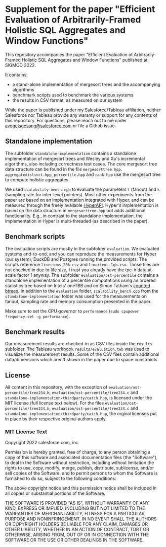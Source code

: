 # Supplement for the paper "Efficient Evaluation of Arbitrarily-Framed Holistic SQL Aggregates and Window Functions"

This repository accompanies the paper "Efficient Evaluation of Arbitrarily-Framed Holistic SQL Aggregates and Window Functions"
published at SIGMOD 2022.

It contains:
 
* a stand-alone implementation of mergesort trees and the accompanying algorithms
* benchmark scripts used to benchmark the various systems
* the results in CSV format, as measured on our system

While the paper is published under my Salesforce/Tableau affiliation, neither Salesforce nor Tableau provide any waranty or support for any contents of this repository.
For questions, please reach out to me under avogelsgesang@salesforce.com or file a Github issue.

## Standalone implementation

The subfolder `standalone-implementation` contains a standalone implementation of mergesort trees and Wesley and Xu's incremental algorithms, also including correctness test cases.
The core mergesort tree data structure can be found in the file `mergesorttree.hpp`.
`aggregatedistinct.hpp`, `percentile.hpp` and `rank.hpp` use the mergesort tree to compute holistic aggregates.

We used `scalability-bench.cpp` to evaluate the parameters `f` (fanout) and `k` (sampling rate for inter-level pointers).
Most other experiments from the paper are based on an implementation integrated with Hyper, and can be measured through the freely available [HyperAPI](https://help.tableau.com/current/api/hyper_api/en-us/index.html).
Hyper's implementation is based on the data structure in `mergesorttree.hpp` but adds additional functionality.
E.g., in contrast to the standalone implementation, the implementation in Hyper is multi-threaded (as described in the paper).

## Benchmark scripts

The evaluation scripts are mostly in the subfolder `evaluation`.
We evaluated systems end-to-end, and you can reproduce the measurements for Hyper (our system), DuckDB and Postgres running the provided scripts.
The scripts reference `lineitems_20k.csv` and `lineitems_1gb.csv`.
Those files are not checked in due to file size, I trust you already have the tpc-h data at scale factor 1 anyway.
The subfolder `evaluation/ost-percentile` contains a standalone implementation of a percentile computations using an ordered statistics tree based on Intels' oneTBB and on Simon Tatham's [counted btrees](https://www.chiark.greenend.org.uk/~sgtatham/algorithms/cbtree.html). 
In addition to the `evaluation` folder, `scalability_bench.cpp` from the `standalone-implementation` folder was used for the measurements on fanout, sampling rate and memory consumption presented in the paper.

Make sure to set the CPU governor to `performance` (`sudo cpupower frequency-set -g performance`).


## Benchmark results

Our measurement results are checked-in as CSV files inside the `results` subfolder.
The Tableau workbook `results/evaluation.twb` was used to visualize the measurement results.
Some of the CSV files contain additional data/dimensions which aren't shown in the paper due to space constraints.

## License

All content in this repository, with the exception of `evaluation/ost-percentile/tree234.h`, `evaluation/ost-percentile/tree234.c` and `standalone-implementation/thirdparty/catch.hpp`, is licensed under the MIT license (full license text below).
For the files `evaluation/ost-percentile/tree234.h`, `evaluation/ost-percentile/tree234.c` and `standalone-implementation/thirdparty/catch.hpp`, the orginal licenses put in place by their respective original authors apply.

### MIT License Text

Copyright 2022 salesforce.com, inc.

Permission is hereby granted, free of charge, to any person obtaining a copy of this software and associated documentation files (the "Software"), to deal in the Software without restriction, including without limitation the rights to use, copy, modify, merge, publish, distribute, sublicense, and/or sell copies of the Software, and to permit persons to whom the Software is furnished to do so, subject to the following conditions:

The above copyright notice and this permission notice shall be included in all copies or substantial portions of the Software.

THE SOFTWARE IS PROVIDED "AS IS", WITHOUT WARRANTY OF ANY KIND, EXPRESS OR IMPLIED, INCLUDING BUT NOT LIMITED TO THE WARRANTIES OF MERCHANTABILITY, FITNESS FOR A PARTICULAR PURPOSE AND NONINFRINGEMENT. IN NO EVENT SHALL THE AUTHORS OR COPYRIGHT HOLDERS BE LIABLE FOR ANY CLAIM, DAMAGES OR OTHER LIABILITY, WHETHER IN AN ACTION OF CONTRACT, TORT OR OTHERWISE, ARISING FROM, OUT OF OR IN CONNECTION WITH THE SOFTWARE OR THE USE OR OTHER DEALINGS IN THE SOFTWARE.
